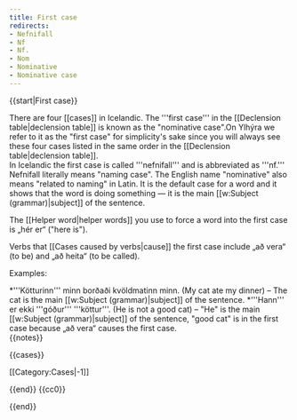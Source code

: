 ```yaml
---
title: First case
redirects:
- Nefnifall
- Nf
- Nf.
- Nom
- Nominative
- Nominative case
---
```


{{start|First case}}
<level a1/>

There are four [[cases]] in Icelandic. The '''first case''' in the [[Declension table|declension table]] is known as the "nominative case".<ref>On Ylhýra we refer to it as the "first case" for simplicity's sake since you will always see these four cases listed in the same order in the [[Declension table|declension table]].<br />
In Icelandic the first case is called '''nefnifall''' and is abbreviated as '''nf.''' Nefnifall literally means "naming case". The English name "nominative" also means "related to naming" in Latin.</ref> It is the default case for a word and it shows that the word is doing something — it is the main [[w:Subject (grammar)|subject]] of the sentence.

The [[Helper word|helper words]] you use to force a word into the first case is „hér er“ ("here is").

Verbs that [[Cases caused by verbs|cause]] the first case include „að vera“ (to be) and „að heita“ (to be called).

Examples:

*'''Kötturinn''' minn borðaði kvöldmatinn minn. (My cat ate my dinner) – The cat is the main [[w:Subject (grammar)|subject]] of the sentence.
*'''Hann''' er ekki '''góður''' '''köttur'''. (He is not a good cat) – "He" is the main [[w:Subject (grammar)|subject]] of the sentence, "good cat" is in the first case because „að vera“ causes the first case.<br />
{{notes}}

{{cases}}

[[Category:Cases|-1]]

{{end}}
<noinclude>{{cc0}}</noinclude>

{{end}}